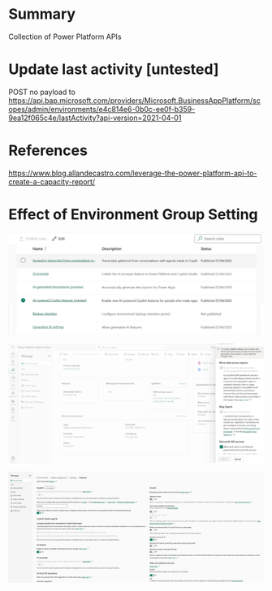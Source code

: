# Summary
Collection of Power Platform APIs

# Update last activity [untested]
POST no payload to 
https://api.bap.microsoft.com/providers/Microsoft.BusinessAppPlatform/scopes/admin/environments/e4c814e6-0b0c-ee0f-b359-9ea12f065c4e/lastActivity?api-version=2021-04-01

# References
https://www.blog.allandecastro.com/leverage-the-power-platform-api-to-create-a-capacity-report/

# Effect of Environment Group Setting
![Sample Environment Group Rules](screenshots/Test-Env-Group-Rules.jpg)

![Effect on Generative AI feature settings](screenshots/Test-Env-Group-Rules-Effect-1.jpg)

![Effect on Product Features settings](screenshots/Test-Env-Group-Rules-Effect-2.jpg)

